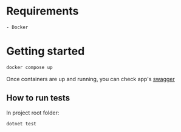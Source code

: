 # Requirements

    - Docker

# Getting started

```bash
docker compose up
```

Once containers are up and running, you can check app's [swagger](http://localhost:5000/swagger)

## How to run tests

In project root folder:

```bash
dotnet test
```
